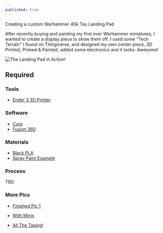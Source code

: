 ```yaml
---
published: true
---
```

Creating a custom Warhammer 40k Tau Landing Pad

After recently buying and painting my first ever Warhammer miniatures, I wanted to create a display piece to show them off. I used some "Tech Terrain" I found on Thingiverse, and designed my own center piece, 3D Printed, Primed & Painted, added some electronics and it looks: Awesome!

![The Landing Pad in Action!](https://cdn.discordapp.com/attachments/472308285459005450/706860205757038652/TauLandingPad.gif)
## Required

### Tools

- [Ender 3 3D Printer](https://www.amazon.co.uk/Creality-3D-Direct-Printer-Original/dp/B07D218NX3/ref=sr_1_1_sspa?keywords=ender+3&qid=1576256317&sr=8-1-spons&psc=1&spLa=ZW5jcnlwdGVkUXVhbGlmaWVyPUEzM0paRFNOSjFSWTFMJmVuY3J5cHRlZElkPUEwOTgzNjgyMUpUQjREREtTVlgzUyZlbmNyeXB0ZWRBZElkPUEwODcyNjkwMzI1TTFaRFE1NU1VWCZ3aWRnZXROYW1lPXNwX2F0ZiZhY3Rpb249Y2xpY2tSZWRpcmVjdCZkb05vdExvZ0NsaWNrPXRydWU=)

### Software
- [Cura](https://ultimaker.com/software/ultimaker-cura) 
- [Fusion 360](https://www.autodesk.co.uk/products/fusion-360/overview)


### Materials
- [Black PLA](https://www.amazon.co.uk/TECHNOLOGYOUTLET-PREMIUM-PRINTER-FILAMENT-1-75MM/dp/B00I46KD3G/ref=sr_1_10?keywords=black+PLA&qid=1580419831&sr=8-10)
- [Spray Paint Example](https://www.amazon.co.uk/Hammerite-5084782-Metal-Paint-Aerosol/dp/B004Z4ULRY/ref=sr_1_7?dchild=1&keywords=white+spray+paint&qid=1588599265&sr=8-7)

### Process
TBD

### More Pics
- [Finished Pic 1](https://media.discordapp.net/attachments/696856729673007255/704783620103077948/IMG_20200427_122125.jpg?width=1442&height=658)

- [With Minis](https://media.discordapp.net/attachments/696856729673007255/704783714768519198/IMG_20200428_205843.jpg?width=1442&height=658)

- [All The Taping!](https://media.discordapp.net/attachments/472308285459005450/706862120456814643/IMG_20200426_182402.jpg?width=309&height=677)
